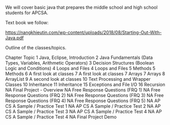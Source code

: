 We will cover basic java that prepares the middle school and high school students for APCSA.


Text book we follow:

https://nangkhieutin.com/wp-content/uploads/2018/08/Starting-Out-With-Java.pdf


Outline of the classes/topics.

Chapter	Topic
1	Java, Eclipse, Introduction
2	Java Fundamentals (Data Types, Variables, Arithmetic Operators)
3	Decision Structures (Boolean Logic and Conditions)
4	Loops and Files
4	Loops and Files
5	Methods
5	Methods
6	A first look at classes
7	A first look at classes
7	Arrays
7	Arrays
8	ArrayList
9	A second look at classes
10	Text Processing and Wrapper Classes
10	Inheritance
11	Inheritance
15	Exceptions and File I/O
16	Recursion
NA	Final Project - Overview
NA	Free Response Questions (FRQ 1)
NA	Free Response Questions (FRQ 2)
NA	Free Response Questions (FRQ 3)
NA	Free Response Questions (FRQ 4)
NA	Free Response Questions (FRQ 5)
NA	AP CS A Sample / Practice Test 1 
NA	AP CS A Sample / Practice Test 2
NA	AP CS A Sample / Practice Test 3
NA	AP CS A Sample / Practice Test 4
NA	AP CS A Sample / Practice Test 4
NA	Final Project Demo
